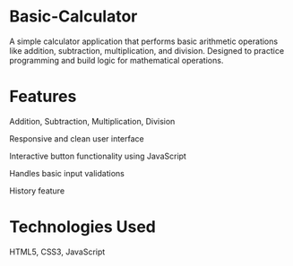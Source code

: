 # Basic-Calculator
A simple calculator application that performs basic arithmetic operations like addition, subtraction, multiplication, and division. Designed to practice programming and build logic for mathematical operations.
# Features
Addition, Subtraction, Multiplication, Division

Responsive and clean user interface

Interactive button functionality using JavaScript

Handles basic input validations

History feature
# Technologies Used
HTML5, CSS3, JavaScript
